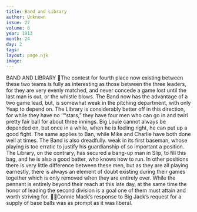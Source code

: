 ```yaml
---
title: Band and Library
author: Unknown
issue: 27
volume: 8
year: 1913
month: 24
day: 2
tags:
layout: page.njk
image:
---
```

BAND AND LIBRARY The contest for fourth place now existing between these two teams is fully as interesting as those between the three leaders, for they are very evenly matched, and never concede a game lost until the last man is out, or the whistle blows. The Band now has the advantage of a two game lead, but, is somewhat weak in the pitching department, with only Yeap to depend on. The Library is considerably better off in this direction, for while they have no ‘“‘stars,” they have four men who can go in and twirl pretty fair ball for about three innings. Big Louie cannot always be depended on, but once in a while, when he is feeling right, he can put up a good fight. The same applies to Ban, while Mike and Charlie have both done well at times. The Band is also dreadfully. weak in its first baseman, whose playing is too erratic to justify his guardianship of so important a position. The Library, on the contrary, has secured a bang-up man in Slip, to fill this bag, and he is also a good batter, who knows how to run. In other positions there is very little difference between these men, but as they are all playing earnestly, there is always an element of doubt existing during their games together which is only removed when they are entirely over. While the pennant is entirely beyond their reach at this late day, at the same time the honor of leading the second division is a goal one of them must attain and worth striving for. Connie Mack’s response to Big Jack’s request for a supply of base balls was as prompt as it was liberal. 
